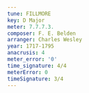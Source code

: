 ```yaml
---
tune: FILLMORE
key: D Major
meter: 7.7.7.3.
composer: F. E. Belden
arranger: Charles Wesley
year: 1717-1795
anacrusis: 4
meter_error: '0'
time_signature: 4/4
meterError: 0
timeSignature: 3/4
---
```

